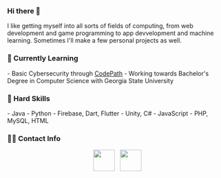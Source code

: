 ### Hi there 👋
I like getting myself into all sorts of fields of computing, from web development and game programming to app devvelopment and machine learning. Sometimes I'll make a few personal projects as well.

<h3>🔫 Currently Learning</h3>
- Basic Cybersecurity through <a href="https://www.codepath.org/">CodePath</a>
- Working towards Bachelor's Degree in Computer Science with Georgia State University

<h3>🚗 Hard Skills</h3> 
- Java 
- Python
- Firebase, Dart, Flutter
- Unity, C#
- JavaScript
- PHP, MySQL, HTML

<h3> 🤝🏻 Contact Info </h3>

<p align="center">
&nbsp; <a href="https://www.linkedin.com/in/aimbesi1/" target="_blank" rel="noopener noreferrer"><img src="https://img.icons8.com/plasticine/100/000000/linkedin.png" width="50" /></a>
&nbsp; <a href="mailto:tonyimbesi2@gmail.com" target="_blank" rel="noopener noreferrer"><img src="https://img.icons8.com/plasticine/100/000000/gmail.png"  width="50" /></a>
</p>

<!--
**aimbesi1/aimbesi1** is a ✨ _special_ ✨ repository because its `README.md` (this file) appears on your GitHub profile.

Here are some ideas to get you started:

- 🔭 I’m currently working on ...
- 🌱 I’m currently learning ...
- 👯 I’m looking to collaborate on ...
- 🤔 I’m looking for help with ...
- 💬 Ask me about ...
- 📫 How to reach me: ...
- 😄 Pronouns: ...
- ⚡ Fun fact: ...
-->
